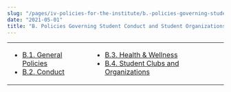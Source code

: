 ```yaml
---
slug: "/pages/iv-policies-for-the-institute/b.-policies-governing-student-conduct-and-student-organizations"
date: "2021-05-01"
title: "B. Policies Governing Student Conduct and Student Organizations"
---
```


<table border="0">

<tbody>

<tr valign="top">

<td>

- [B.1\. General Policies](/pages/iv-policies-for-the-institute/b.-policies-governing-student-conduct-and-student-organizations/a.-general)
- [B.2\. Conduct](/pages/iv-policies-for-the-institute/b.-policies-governing-student-conduct-and-student-organizations/b.-conduct)

</td>

<td>

- [B.3\. Health & Wellness](/pages/iv-policies-for-the-institute/b.-policies-governing-student-conduct-and-student-organizations/c.-health-wellness)
- [B.4\. Student Clubs and Organizations](/pages/iv-policies-for-the-institute/b.-policies-governing-student-conduct-and-student-organizations/d.-student-clubs-and-organizations)

</td>

</tr>

</tbody>

</table>
